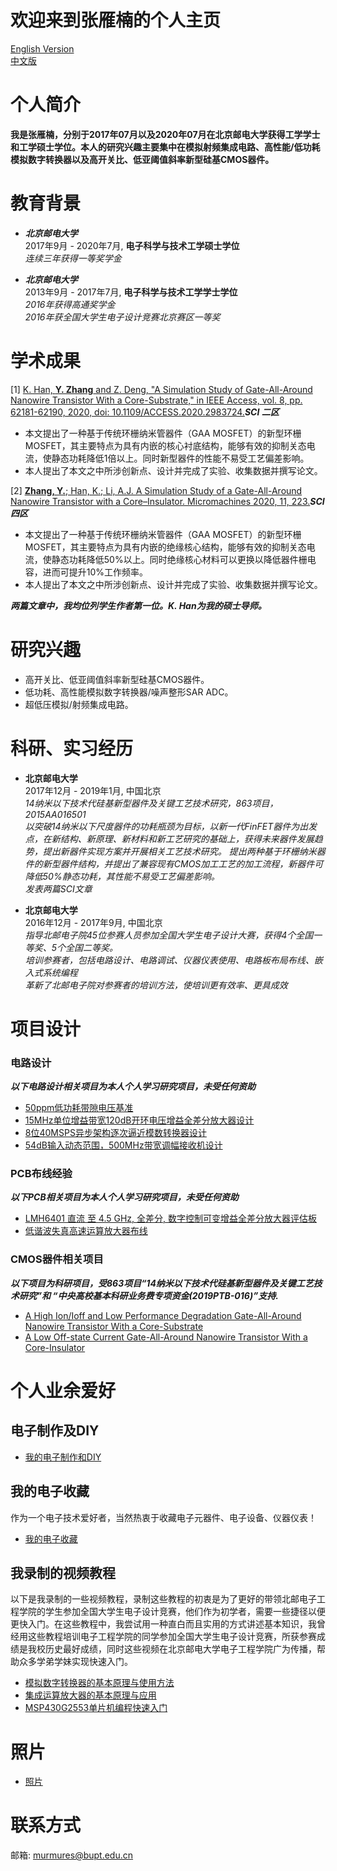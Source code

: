 # 欢迎来到张雁楠的个人主页
[English Version](https://yannanzhang512.github.io/YannanZhang/)    
[中文版](https://yannanzhang512.github.io/YannanZhang/pages/index_cn.html)    

# 个人简介   
**我是张雁楠，分别于2017年07月以及2020年07月在北京邮电大学获得工学学士和工学硕士学位。本人的研究兴趣主要集中在模拟射频集成电路、高性能/低功耗模拟数字转换器以及高开关比、低亚阈值斜率新型硅基CMOS器件。** 

# 教育背景
+ ***北京邮电大学***   
2017年9月 - 2020年7月, **电子科学与技术工学硕士学位**   
*连续三年获得一等奖学金*   

+ ***北京邮电大学***  
2013年9月 - 2017年7月, **电子科学与技术工学学士学位**   
*2016年获得高通奖学金*   
*2016年获全国大学生电子设计竞赛北京赛区一等奖*   

# 学术成果
[1] [K. Han, **Y. Zhang** and Z. Deng, "A Simulation Study of Gate-All-Around Nanowire Transistor With a Core-Substrate," in IEEE Access, vol. 8, pp. 62181-62190, 2020, doi: 10.1109/ACCESS.2020.2983724.](https://ieeexplore.ieee.org/document/9049338)***SCI 二区***   
+ 本文提出了一种基于传统环栅纳米管器件（GAA MOSFET）的新型环栅MOSFET，其主要特点为具有内嵌的核心衬底结构，能够有效的抑制关态电流，使静态功耗降低1倍以上。同时新型器件的性能不易受工艺偏差影响。   
+ 本人提出了本文之中所涉创新点、设计并完成了实验、收集数据并撰写论文。   

[2] [**Zhang, Y.**; Han, K.; Li, A.J. A Simulation Study of a Gate-All-Around Nanowire Transistor with a Core–Insulator. Micromachines 2020, 11, 223.](https://www.mdpi.com/2072-666X/11/2/223?type=check_update)***SCI 四区***   
+ 本文提出了一种基于传统环栅纳米管器件（GAA MOSFET）的新型环栅MOSFET，其主要特点为具有内嵌的绝缘核心结构，能够有效的抑制关态电流，使静态功耗降低50%以上。同时绝缘核心材料可以更换以降低器件栅电容，进而可提升10%工作频率。   
+ 本人提出了本文之中所涉创新点、设计并完成了实验、收集数据并撰写论文。   

***两篇文章中，我均位列学生作者第一位。K. Han为我的硕士导师。***

# 研究兴趣
+ 高开关比、低亚阈值斜率新型硅基CMOS器件。
+ 低功耗、高性能模拟数字转换器/噪声整形SAR ADC。
+ 超低压模拟/射频集成电路。

# 科研、实习经历
+ **北京邮电大学**     
2017年12月 - 2019年1月, 中国北京  
*14纳米以下技术代硅基新型器件及关键工艺技术研究，863项目，2015AA016501*   
*以突破14纳米以下尺度器件的功耗瓶颈为目标，以新一代FinFET器件为出发点，在新结构、新原理、新材料和新工艺研究的基础上，获得未来器件发展趋势，提出新器件实现方案并开展相关工艺技术研究。* 
*提出两种基于环栅纳米器件的新型器件结构，并提出了兼容现有CMOS加工工艺的加工流程，新器件可降低50%静态功耗，其性能不易受工艺偏差影响。*   
*发表两篇SCI文章*

+ **北京邮电大学**     
2016年12月 - 2017年9月, 中国北京  
*指导北邮电子院45位参赛人员参加全国大学生电子设计大赛，获得4个全国一等奖、5个全国二等奖。*    
*培训参赛者，包括电路设计、电路调试、仪器仪表使用、电路板布局布线、嵌入式系统编程*   
*革新了北邮电子院对参赛者的培训方法，使培训更有效率、更具成效*

# 项目设计
### 电路设计
***以下电路设计相关项目为本人个人学习研究项目，未受任何资助***   
+ [50ppm低功耗带隙电压基准](bandgap_cn.md)
+ [15MHz单位增益带宽120dB开环电压增益全差分放大器设计](fda_cn.md)
+ [8位40MSPS异步架构逐次逼近模数转换器设计](asyncSAR_cn.md)
+ [54dB输入动态范围，500MHz带宽调幅接收机设计](am_cn.md)

### PCB布线经验
***以下PCB相关项目为本人个人学习研究项目，未受任何资助***   
+ [LMH6401 直流 至 4.5 GHz, 全差分, 数字控制可变增益全差分放大器评估板](lmh6401_cn.md)
+ [低谐波失真高速运算放大器布线](LowDistortionAmpPCB_cn.md)

### CMOS器件相关项目
***以下项目为科研项目，受863项目“14纳米以下技术代硅基新型器件及关键工艺技术研究”和 “中央高校基本科研业务费专项资金(2019PTB-016)”支持.***   
+ [A High Ion/Ioff and Low Performance Degradation Gate-All-Around Nanowire Transistor With a Core-Substrate](csgaa.md)   
+ [A Low Off-state Current Gate-All-Around Nanowire Transistor With a Core-Insulator](cigaa.md)   

# 个人业余爱好
## 电子制作及DIY
+ [我的电子制作和DIY](partofwork_cn.md)  

## 我的电子收藏
作为一个电子技术爱好者，当然热衷于收藏电子元器件、电子设备、仪器仪表！   
+ [我的电子收藏](collections_cn.md)   

## 我录制的视频教程
以下是我录制的一些视频教程，录制这些教程的初衷是为了更好的带领北邮电子工程学院的学生参加全国大学生电子设计竞赛，他们作为初学者，需要一些捷径以便更快入门。在这些教程中，我尝试用一种直白而且实用的方式讲述基本知识，我曾经用这些教程培训电子工程学院的同学参加全国大学生电子设计竞赛，所获参赛成绩是我校历史最好成绩，同时这些视频在北京邮电大学电子工程学院广为传播，帮助众多学弟学妹实现快速入门。

+ [模拟数字转换器的基本原理与使用方法](https://www.bilibili.com/video/BV1fD4y127Hj)   
+ [集成运算放大器的基本原理与应用](https://www.bilibili.com/video/BV1DV411U7eK)   
+ [MSP430G2553单片机编程快速入门](https://www.bilibili.com/video/BV1Rf4y197Uh/)   

# 照片
+ [照片](photo_cn.md)  

# 联系方式
邮箱: murmures@bupt.edu.cn

